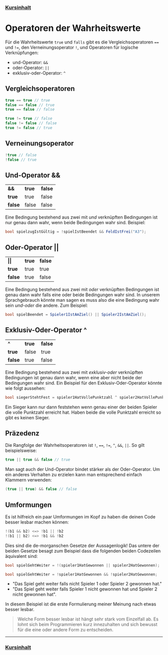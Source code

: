 ### [Kursinhalt](../README.md)

Operatoren der Wahrheitswerte
==============================

Für die Wahrheitswerte `true` und `falls` gibt es die Vergleichsoperatoren `==` und `!=`, den Verneinungsoperator `!`, und Operatoren für logische Verknüpfungen:

- und-Operator: `&&`
- oder-Operator: `||`
- exklusiv-oder-Operator: `^`

Vergleichsoperatoren
---------------------

```cs
true == true // true
false == false // true
true == false // false
```

```cs
true != true // false
false != false // false
true != false // true
```

Verneinungsoperator
--------------------

```cs
!true // false
!false // true
```


Und-Operator &&
-----------------

<table>
<tr>
    <td><b>&&<b></td>
    <td><b>true<b></td>
    <td><b>false<b></td>
</tr>
<tr>
    <td><b>true<b></td>
    <td>true</td>
    <td>false</td>
</tr>
<tr>
    <td><b>false<b></td>
    <td>false</td>
    <td>false</td>
</tr>
</table>

Eine Bedingung bestehend aus zwei mit *und* verknüpften Bedingungen ist nur genau dann wahr, wenn beide Bedingungen wahr sind. Beispiel:

```cs
bool spielzugIstGültig = !spielIstBeendet && FeldIstFrei("A3");
```

Oder-Operator ||
-----------------

<table>
<tr>
    <td><b>||<b></td>
    <td><b>true<b></td>
    <td><b>false<b></td>
</tr>
<tr>
    <td><b>true<b></td>
    <td>true</td>
    <td>true</td>
</tr>
<tr>
    <td><b>false<b></td>
    <td>true</td>
    <td>false</td>
</tr>
</table>

Eine Bedingung bestehend aus zwei mit *oder* verknüpften Bedingungen ist genau dann wahr falls eine oder beide Bedingungen wahr sind. In unserem Sprachgebrauch könnte man sagen es muss also die eine Bedingung wahr sein *und-oder* die andere. Zum Beispiel:

```cs
bool spielBeendet = Spieler1IstAmZiel() || Spieler2IstAmZiel();
```

Exklusiv-Oder-Operator ^
-------------------------

<table>
<tr>
    <td><b>^<b></td>
    <td><b>true<b></td>
    <td><b>false<b></td>
</tr>
<tr>
    <td><b>true<b></td>
    <td>false</td>
    <td>true</td>
</tr>
<tr>
    <td><b>false<b></td>
    <td>true</td>
    <td>false</td>
</tr>
</table>

Eine Bedingung bestehend aus zwei mit *exklusiv-oder* verknüpften Bedingungen ist genau dann wahr, wenn eine aber nicht beide der Bedingungen wahr sind. 
Ein Beispiel für den Exklusiv-Oder-Operator könnte wie folgt aussehen:

```cs
bool siegerStehtFest = spieler1HatVollePunktzahl ^ spieler2HatVollePunktZahl;
```

Ein Sieger kann nur dann feststehen wenn genau einer der beiden Spieler die volle Punktzahl erreicht hat. Haben beide die volle Punktzahl erreicht so gibt es keinen Sieger.

Präzedenz
---------

Die Rangfolge der Wahrheitsoperatoren ist `!`, `==`, `!=`, `^`, `&&`, `||`. So gilt beispielsweise:

```cs
true || true && false // true
```

Man sagt auch der Und-Operator bindet stärker als der Oder-Operator. Um ein anderes Verhalten zu erzielen kann man entsprechend einfach Klammern verwenden:

```cs
(true || true) && false // false
```

Umformungen
-----------

Es ist hilfreich ein paar Umformungen im Kopf zu haben die deinen Code besser lesbar machen können:

```cs
!(b1 && b2) <=> !b1 || !b2
!(b1 || b2) <=> !b1 && !b2
```

Dies sind die de-morganschen Gesetze der Aussagenlogik! Das untere der beiden Gesetze besagt zum Beispiel dass die folgenden beiden Codezeilen äquivalent sind:

```cs
bool spielGehtWeiter = !(spieler1HatGewonnen || spieler2HatGewonnen);
```

```cs
bool spielGehtWeiter = !spieler1HatGewonnen && !spieler2HatGewonnen;
```

-  "Das Spiel geht weiter falls nicht Spieler 1 oder Spieler 2 gewonnen hat."
- "Das Spiel geht weiter falls Spieler 1 nicht gewonnen hat und Spieler 2 nicht gewonnen hat".

In diesem Beispiel ist die erste Formulierung meiner Meinung nach etwas besser lesbar.

> Welche Form besser lesbar ist hängt sehr stark vom Einzelfall ab. Es lohnt sich beim Programmieren kurz innezuhalten und sich bewusst für die eine oder andere Form zu entscheiden.   


---

### [Kursinhalt](../README.md)
